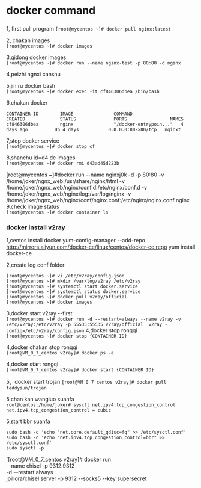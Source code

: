 # docker command ###

###
1, first pull program 
`[root@mycentos ~]# docker pull nginx:latest`

2, chakan images   
`[root@mycentos ~]# docker images`

3,qidong docker images  
`[root@mycentos ~]# docker run --name nginx-test -p 80:80 -d nginx`

4,peizhi ngnxi canshu 


5,jin ru docker bash   
`[root@mycentos ~]# docker exec -it cf846306dbea /bin/bash`

6,chakan docker
```[root@mycentos ~]# docker ps -a
CONTAINER ID        IMAGE               COMMAND                  CREATED             STATUS              PORTS                NAMES
cf846306dbea        nginx               "/docker-entrypoin..."   4 days ago          Up 4 days           0.0.0.0:80->80/tcp   nginxt
```
7,stop docker service   
`[root@mycentos ~]# docker stop cf`

8,shanchu id=d4 de images  
`[root@mycentos ~]# docker rmi d43ad45d223b`

[root@mycentos ~]#docker run --name nginxj0k -d -p 80:80 -v /home/joker/ngnx_web:/usr/share/nginx/html -v /home/joker/ngnx_web/nginx/conf.d:/etc/nginx/conf.d  -v /home/joker/ngnx_web/nginx/log:/var/log/nginx  -v /home/joker/ngnx_web/nginx/conf/nginx.conf:/etc/nginx/nginx.conf nginx
9,check image status  
`[root@mycentos ~]# docker container ls`


### docker install v2ray
1,centos install docker 
yum-config-manager --add-repo http://mirrors.aliyun.com/docker-ce/linux/centos/docker-ce.repo
yum install docker-ce

2,create log conf folder
```
[root@mycentos ~]# vi /etc/v2ray/config.json
[root@mycentos ~]# mkdir /var/log/v2ray /etc/v2ray
[root@mycentos ~]# systemctl start docker.service
[root@mycentos ~]# systemctl status docker.service
[root@mycentos ~]# docker pull v2ray/official
[root@mycentos ~]# docker images
```
3,docker start v2ray --first  
`[root@mycentos ~]# docker run -d --restart=always --name v2ray -v /etc/v2ray:/etc/v2ray -p 55535:55535 v2ray/official  v2ray -config=/etc/v2ray/config.json`
4,docker stop ronqqi  
`[root@mycentos ~]# docker stop {CONTAINER ID}`

4,docker chakan stop ronqqi  
`[root@VM_0_7_centos v2ray]# docker ps -a`

4,docker start rongqi  
`[root@VM_0_7_centos v2ray]# docker start {CONTAINER ID}`

5，docker start trojan
`[root@VM_0_7_centos v2ray]# docker pull teddysun/trojan`

5,chan kan wangluo suanfa   
`root@centos:/home/joker# sysctl net.ipv4.tcp_congestion_control
net.ipv4.tcp_congestion_control = cubic`

5,start bbr suanfa 
```
sudo bash -c 'echo "net.core.default_qdisc=fq" >> /etc/sysctl.conf'
sudo bash -c 'echo "net.ipv4.tcp_congestion_control=bbr" >> /etc/sysctl.conf'
sudo sysctl -p
```

`[root@VM_0_7_centos v2ray]# docker run \
  --name chisel -p 9312:9312 \
  -d --restart always \
  jpillora/chisel server -p 9312 --socks5 --key supersecret